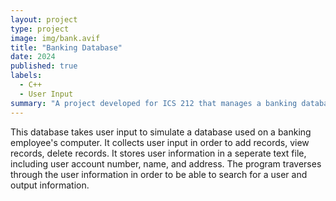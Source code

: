 ```yaml
---
layout: project
type: project
image: img/bank.avif
title: "Banking Database"
date: 2024
published: true
labels:
  - C++
  - User Input
summary: "A project developed for ICS 212 that manages a banking database"
---
```

This database takes user input to simulate a database used on a banking employee's computer. It collects user input in order to add records, view records, delete records. It stores user information in a seperate text file, including user account number, name, and address. The program traverses through the user information in order to be able to search for a user and output information. 

